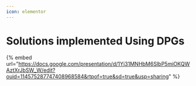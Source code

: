 ```yaml
---
icon: elementor
---
```


# Solutions implemented Using DPGs



{% embed url="https://docs.google.com/presentation/d/1Yj31MNHbM6SlbP5miOKQWAztXrJbSW_W/edit?ouid=114575287747408968584&rtpof=true&sd=true&usp=sharing" %}
